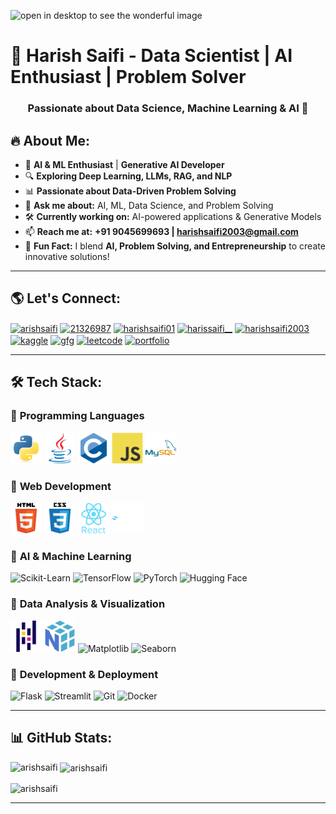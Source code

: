 ![open in desktop to see the wonderful image](https://github.com/arishsaifi/arishsaifi/blob/main/Your%20paragraph%20text.jpg)

# 🚀 Harish Saifi - Data Scientist | AI Enthusiast | Problem Solver  
<h3 align="center">Passionate about Data Science, Machine Learning & AI 🚀</h3>

## 🔥 About Me:
- 🤖 **AI & ML Enthusiast** | **Generative AI Developer**  
- 🔍 **Exploring Deep Learning, LLMs, RAG, and NLP**  
- 📊 **Passionate about Data-Driven Problem Solving**  
- 💬 **Ask me about:** AI, ML, Data Science, and Problem Solving  
- 🛠️ **Currently working on:** AI-powered applications & Generative Models  
- 📫 **Reach me at:** **+91 9045699693 | harishsaifi2003@gmail.com**  
- 🎯 **Fun Fact:** I blend **AI, Problem Solving, and Entrepreneurship** to create innovative solutions!  

---

## 🌎 Let's Connect:
<p align="left">
<a href="https://linkedin.com/in/dataharis" target="blank"><img align="center" src="https://raw.githubusercontent.com/rahuldkjain/github-profile-readme-generator/master/src/images/icons/Social/linked-in-alt.svg" alt="arishsaifi" height="30" width="40" /></a>
<a href="https://stackoverflow.com/users/21326987" target="blank"><img align="center" src="https://raw.githubusercontent.com/rahuldkjain/github-profile-readme-generator/master/src/images/icons/Social/stack-overflow.svg" alt="21326987" height="30" width="40" /></a>
<a href="https://fb.com/harishsaifi01" target="blank"><img align="center" src="https://raw.githubusercontent.com/rahuldkjain/github-profile-readme-generator/master/src/images/icons/Social/facebook.svg" alt="harishsaifi01" height="30" width="40" /></a>
<a href="https://instagram.com/dataharis" target="blank"><img align="center" src="https://raw.githubusercontent.com/rahuldkjain/github-profile-readme-generator/master/src/images/icons/Social/instagram.svg" alt="harissaifi__" height="30" width="40" /></a>
<a href="https://www.hackerrank.com/harishsaifi2003" target="blank"><img align="center" src="https://raw.githubusercontent.com/rahuldkjain/github-profile-readme-generator/master/src/images/icons/Social/hackerrank.svg" alt="harishsaifi2003" height="30" width="40"/></a>
<a href="https://www.kaggle.com/arishsaifi28" target="blank"><img align="center" src="https://upload.wikimedia.org/wikipedia/commons/7/7c/Kaggle_logo.png" alt="kaggle" height="30" width="40"/></a>
<a href="https://www.geeksforgeeks.org/user/dataharis" target="blank"><img align="center" src="https://upload.wikimedia.org/wikipedia/commons/4/43/GeeksforGeeks.svg" alt="gfg" height="30" width="40"/></a>
<a href="https://leetcode.com/dataharis" target="blank"><img align="center" src="https://upload.wikimedia.org/wikipedia/commons/1/19/LeetCode_logo_black.png" alt="leetcode" height="30" width="40"/></a>
<a href="https://www.dataharis.netlify.app/" target="blank"><img align="center" src="https://img.icons8.com/ios-filled/50/000000/domain.png" alt="portfolio" height="30" width="40"/></a>
</p>


---

## 🛠️ Tech Stack:
### 🔹 **Programming Languages**
<p align="left">
<img src="https://raw.githubusercontent.com/devicons/devicon/master/icons/python/python-original.svg" alt="Python" width="50" height="50"/>
<img src="https://raw.githubusercontent.com/devicons/devicon/master/icons/java/java-original.svg" alt="Java" width="50" height="50"/>
<img src="https://raw.githubusercontent.com/devicons/devicon/master/icons/c/c-original.svg" alt="C" width="50" height="50"/>
<img src="https://raw.githubusercontent.com/devicons/devicon/master/icons/javascript/javascript-original.svg" alt="JavaScript" width="50" height="50"/>
<img src="https://raw.githubusercontent.com/devicons/devicon/master/icons/mysql/mysql-original-wordmark.svg" alt="SQL" width="50" height="50"/>
</p>

### 🔹 **Web Development**
<p align="left">
<img src="https://raw.githubusercontent.com/devicons/devicon/master/icons/html5/html5-original-wordmark.svg" alt="HTML5" width="50" height="50"/>
<img src="https://raw.githubusercontent.com/devicons/devicon/master/icons/css3/css3-original-wordmark.svg" alt="CSS3" width="50" height="50"/>
<img src="https://raw.githubusercontent.com/devicons/devicon/master/icons/react/react-original-wordmark.svg" alt="React" width="50" height="50"/>
<img src="https://raw.githubusercontent.com/devicons/devicon/master/icons/tailwindcss/tailwindcss-original-wordmark.svg" alt="Tailwind CSS" width="50" height="50"/>
</p>

### 🔹 **AI & Machine Learning**
<p align="left">
<img src="https://upload.wikimedia.org/wikipedia/commons/0/05/Scikit_learn_logo_small.svg" alt="Scikit-Learn" width="50" height="50"/>
<img src="https://upload.wikimedia.org/wikipedia/commons/2/2d/Tensorflow_logo.svg" alt="TensorFlow" width="50" height="50"/>
<img src="https://upload.wikimedia.org/wikipedia/commons/1/10/PyTorch_logo_icon.svg" alt="PyTorch" width="50" height="50"/>
<img src="https://huggingface.co/front/assets/huggingface_logo-noborder.svg" alt="Hugging Face" width="50" height="50"/>
</p>

### 🔹 **Data Analysis & Visualization**
<p align="left">
<img src="https://raw.githubusercontent.com/devicons/devicon/master/icons/pandas/pandas-original.svg" alt="Pandas" width="50" height="50"/>
<img src="https://raw.githubusercontent.com/devicons/devicon/master/icons/numpy/numpy-original.svg" alt="NumPy" width="50" height="50"/>
<img src="https://upload.wikimedia.org/wikipedia/commons/8/84/Matplotlib_icon.svg" alt="Matplotlib" width="50" height="50"/>
<img src="https://seaborn.pydata.org/_images/logo-mark-lightbg.svg" alt="Seaborn" width="50" height="50"/>
</p>

### 🔹 **Development & Deployment**
<p align="left">
<img src="https://upload.wikimedia.org/wikipedia/commons/3/3c/Flask_logo.svg" alt="Flask" width="50" height="50"/>
<img src="https://streamlit.io/images/brand/streamlit-mark-color.svg" alt="Streamlit" width="50" height="50"/>
<img src="https://www.vectorlogo.zone/logos/git-scm/git-scm-icon.svg" alt="Git" width="50" height="50"/>
<img src="https://upload.wikimedia.org/wikipedia/commons/4/4e/Docker_%28container_engine%29_logo.svg" alt="Docker" width="50" height="50"/>
</p>


---

## 📊 GitHub Stats:
<p><img align="left" src="https://github-readme-stats.vercel.app/api/top-langs?username=dataharis&show_icons=true&locale=en&layout=compact" alt="arishsaifi" /></p>

<p>&nbsp;<img align="center" src="https://github-readme-stats.vercel.app/api?username=dataharis&show_icons=true&locale=en" alt="arishsaifi" /></p>

<p><img align="center" src="https://github-readme-streak-stats.herokuapp.com/?user=dataharis&" alt="arishsaifi" /></p>

---